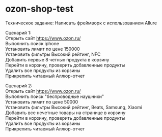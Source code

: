 # ozon-shop-test

Техническое задание: Написать фреймворк с использованием Allure

Сценарий 1:          
Открыть сайт https://www.ozon.ru/                          
Выполнить поиск iphone     
Установить лимит по цене 150000     
Установить фильтры Высокий рейтинг, NFC     
Добавить первые 8 четных продукта в корзину     
Перейти в корзину, проверить добавленные продукты     
Удалить все продукты из корзины     
Прикрепить читаемый Аллюр-отчет     

Сценарий 2:      
Открыть сайт https://www.ozon.ru/     
Выполнить поиск "беспроводные наушники"     
Установить лимит по цене 50000     
Установить фильтры Высокий рейтинг, Beats, Samsung, Xiaomi     
Добавить все нечетные товары на странице в корзину     
Перейти в корзину, проверить добавленные продукты     
Удалить все продукты из корзины     
Прикрепить читаемый Аллюр-отчет     
